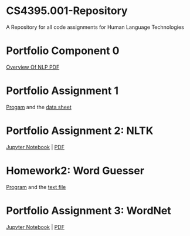 # CS4395.001-Repository
A Repository for all code assignments for Human Language Technologies

# Portfolio Component 0

[Overview Of NLP PDF](Overview_of_NLP.pdf)

# Portfolio Assignment 1

[Progam](Homework1/PersonProducer.py) and the [data sheet](Homework1/data/data.csv)
 
# Portfolio Assignment 2: NLTK
 
[Jupyter Notebook](Porfolio_Assignment2/Portfolio_Assignment2-ajc200002.ipynb)   |    [PDF](Porfolio_Assignment2/Portfolio_Assignment2-ajc200002.pdf)

# Homework2: Word Guesser

[Program](Homework2/WordGuesser.py) and the [text file](Homework2/anat19.txt)

# Portfolio Assignment 3: WordNet

[Jupyter Notebook](Porfolio_Assignment3/WordNet.ipynb)   |    [PDF](Porfolio_Assignment3/Portfolio_Assignment3-ajc200002.pdf)
